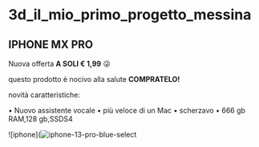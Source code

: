 # 3d_il_mio_primo_progetto_messina
## IPHONE MX PRO
Nuova offerta **A SOLI € 1,99** :stuck_out_tongue_winking_eye:

questo prodotto è nocivo alla salute **COMPRATELO!**

novità caratteristiche:

• Nuovo assistente vocale
• più veloce di un Mac
• scherzavo
• 666 gb RAM,128 gb,SSDS4

![iphone](![iphone-13-pro-blue-select](https://user-images.githubusercontent.com/92845927/139023540-8823ceb6-1444-4f36-954c-4dc69a684614.png)

